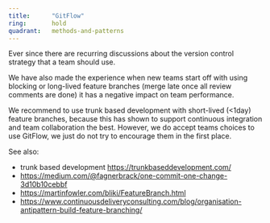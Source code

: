 ```yaml
---
title:      "GitFlow"
ring:       hold
quadrant:   methods-and-patterns
---
```


Ever since there are recurring discussions about the version control strategy that a team should use.

We have also made the experience when new teams start off with using blocking or long-lived feature branches (merge late once all review comments are done) it has a negative impact on team performance.

We recommend to use trunk based development with short-lived (<1day) feature branches, because this has shown to support continuous integration and team collaboration the best. However, we do accept teams choices to use GitFlow, we just do not try to encourage them in the first place.

See also:
* trunk based development https://trunkbaseddevelopment.com/
* https://medium.com/@fagnerbrack/one-commit-one-change-3d10b10cebbf
* https://martinfowler.com/bliki/FeatureBranch.html
* https://www.continuousdeliveryconsulting.com/blog/organisation-antipattern-build-feature-branching/